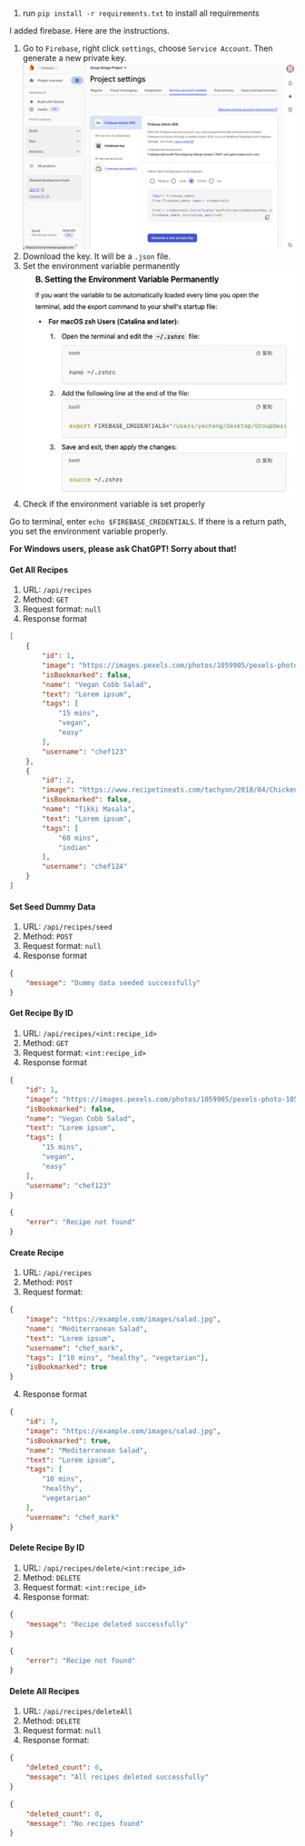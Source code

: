 1. run `pip install -r requirements.txt` to install all requirements

I added firebase. Here are the instructions.
1. Go to `Firebase`, right click `settings`, choose `Service Account`. Then generate a new private key.
![alt text](<src/img/截屏2025-02-19 18.15.57.png>)
2. Download the key. It will be a `.json` file.
3. Set the environment variable permanently
![alt text](<src/img/截屏2025-02-19 18.18.46.png>)
4. Check if the environment variable is set properly

Go to terminal, enter `echo $FIREBASE_CREDENTIALS`. If there is a return path, you set the environment variable properly.

**For Windows users, please ask ChatGPT! Sorry about that!**
#### Get All Recipes
1. URL: `/api/recipes`
2. Method: `GET`
3. Request format: `null`
4. Response format
```json
[
    {
        "id": 1,
        "image": "https://images.pexels.com/photos/1059905/pexels-photo-1059905.jpeg",
        "isBookmarked": false,
        "name": "Vegan Cobb Salad",
        "text": "Lorem ipsum",
        "tags": [
            "15 mins",
            "vegan",
            "easy"
        ],
        "username": "chef123"
    },
    {
        "id": 2,
        "image": "https://www.recipetineats.com/tachyon/2018/04/Chicken-Tikka-Masala_0-SQ.jpg",
        "isBookmarked": false,
        "name": "Tikki Masala",
        "text": "Lorem ipsum",
        "tags": [
            "60 mins",
            "indian"
        ],
        "username": "chef124"
    }
]
```
#### Set Seed Dummy Data
1. URL: `/api/recipes/seed`
2. Method: `POST`
3. Request format: `null`
4. Response format
```json
{
    "message": "Dummy data seeded successfully"
}
```
#### Get Recipe By ID
1. URL: `/api/recipes/<int:recipe_id>`
2. Method: `GET`
3. Request format: `<int:recipe_id>`
4. Response format
```json
{
    "id": 1,
    "image": "https://images.pexels.com/photos/1059905/pexels-photo-1059905.jpeg",
    "isBookmarked": false,
    "name": "Vegan Cobb Salad",
    "text": "Lorem ipsum",
    "tags": [
        "15 mins",
        "vegan",
        "easy"
    ],
    "username": "chef123"
}
```
```json
{
    "error": "Recipe not found"
}
```
#### Create Recipe
1. URL: `/api/recipes`
2. Method: `POST`
3. Request format: 
```json
{
    "image": "https://example.com/images/salad.jpg",
    "name": "Mediterranean Salad",
    "text": "Lorem ipsum",
    "username": "chef_mark",
    "tags": ["10 mins", "healthy", "vegetarian"],
    "isBookmarked": true
}
```
4. Response format
```json
{
    "id": 7,
    "image": "https://example.com/images/salad.jpg",
    "isBookmarked": true,
    "name": "Mediterranean Salad",
    "text": "Lorem ipsum",
    "tags": [
        "10 mins",
        "healthy",
        "vegetarian"
    ],
    "username": "chef_mark"
}
```

#### Delete Recipe By ID
1. URL: `/api/recipes/delete/<int:recipe_id>`
2. Method: `DELETE`
3. Request format: `<int:recipe_id>`
4. Response format:
```json
{
    "message": "Recipe deleted successfully"
}
```
```json
{
    "error": "Recipe not found"
}
```

#### Delete All Recipes
1. URL: `/api/recipes/deleteAll`
2. Method: `DELETE`
3. Request format: `null`
4. Response format:
```json
{
    "deleted_count": 6,
    "message": "All recipes deleted successfully"
}
```
```json
{
    "deleted_count": 0,
    "message": "No recipes found"
}
```


